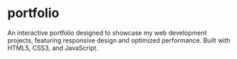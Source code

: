 # portfolio
An interactive portfolio designed to showcase my web development projects, featuring responsive design and optimized performance. Built with HTML5, CSS3, and JavaScript.
